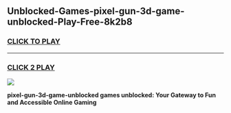 
## Unblocked-Games-pixel-gun-3d-game-unblocked-Play-Free-8k2b8
<h3>
<a href="https://premium76.site?title=pixel-gun-3d-game-unblocked&ref=21A">CLICK TO PLAY</a></h3>
<hr>

<h3>
<a href="https://premium76.site?title=pixel-gun-3d-game-unblocked&ref=21A">CLICK 2 PLAY</a>
  
</h3>

<a href="https://premium76.site?title=pixel-gun-3d-game-unblocked&ref=21A"><img src="https://clearcache.store/games.png"></a>


**pixel-gun-3d-game-unblocked games unblocked: Your Gateway to Fun and Accessible Online Gaming**
